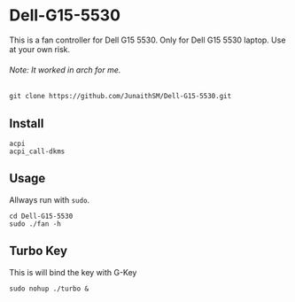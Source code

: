 # Dell-G15-5530
This is a fan controller for Dell G15 5530. Only for Dell G15 5530 laptop. Use at your own risk.

###### Note: It worked in arch for me.
```
git clone https://github.com/JunaithSM/Dell-G15-5530.git
```

## Install

```
acpi
acpi_call-dkms
```

## Usage

Allways run with `sudo`.

```
cd Dell-G15-5530
sudo ./fan -h
```


## Turbo Key
This is will bind the key with G-Key

```
sudo nohup ./turbo &
```
